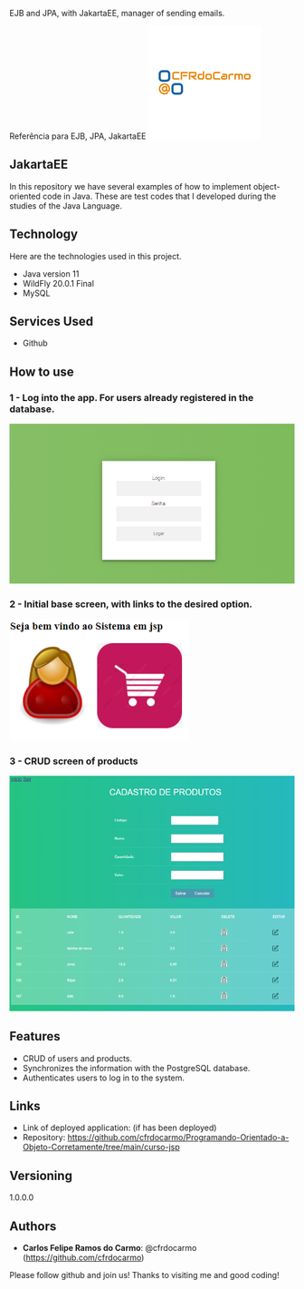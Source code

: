 
EJB and JPA, with JakartaEE, manager of sending emails.

Referência para EJB, JPA, JakartaEE
![Logo of the project](https://github.com/cfrdocarmo/Programando-Orientado-a-Objeto-Corretamente/blob/main/readme_imagens/5b69922dd2b845f283d0892e499afe46.png)
 
## JakartaEE
 

In this repository we have several examples of how to implement object-oriented code in Java. These are test codes that I developed during the studies of the Java Language.
 
 
## Technology 
 
Here are the technologies used in this project.
 
* Java version  11
* WildFly 20.0.1 Final
* MySQL
 
 
## Services Used
 
* Github

 
## How to use
 
### 1 - Log into the app. For users already registered in the database.
![Login Sreen](https://github.com/cfrdocarmo/Programando-Orientado-a-Objeto-Corretamente/blob/main/readme_imagens/TelaLogin.png)

### 2 - Initial base screen, with links to the desired option.
![Home Screen](https://github.com/cfrdocarmo/Programando-Orientado-a-Objeto-Corretamente/blob/main/readme_imagens/ScreenshotInicio.png)

### 3 - CRUD screen of products
![CRUD Screen Products](https://github.com/cfrdocarmo/Programando-Orientado-a-Objeto-Corretamente/blob/main/readme_imagens/ScreenshotTelaCRUDProdutos.png)
 
 
## Features
 
  - CRUD of users and products.
  - Synchronizes the information with the PostgreSQL database.
  - Authenticates users to log in to the system.
 
 
## Links
 
  - Link of deployed application: (if has been deployed)
  - Repository: https://github.com/cfrdocarmo/Programando-Orientado-a-Objeto-Corretamente/tree/main/curso-jsp
   
 
 
## Versioning
 
1.0.0.0
 
 
## Authors
 
* **Carlos Felipe Ramos do Carmo**: @cfrdocarmo (https://github.com/cfrdocarmo)
 
 
Please follow github and join us!
Thanks to visiting me and good coding!
